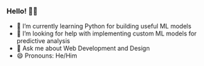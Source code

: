 ### Hello! 👋🏻

- 🌱 I’m currently learning Python for building useful ML models
- 🤔 I’m looking for help with implementing custom ML models for predictive analysis
- 💬 Ask me about Web Development and Design
- 😄 Pronouns: He/Him
